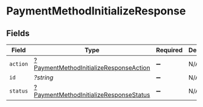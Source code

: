 # PaymentMethodInitializeResponse


## Fields

| Field                                                                                                  | Type                                                                                                   | Required                                                                                               | Description                                                                                            | Example                                                                                                |
| ------------------------------------------------------------------------------------------------------ | ------------------------------------------------------------------------------------------------------ | ------------------------------------------------------------------------------------------------------ | ------------------------------------------------------------------------------------------------------ | ------------------------------------------------------------------------------------------------------ |
| `action`                                                                                               | [?PaymentMethodInitializeResponseAction](../../models/shared/PaymentMethodInitializeResponseAction.md) | :heavy_minus_sign:                                                                                     | N/A                                                                                                    |                                                                                                        |
| `id`                                                                                                   | *?string*                                                                                              | :heavy_minus_sign:                                                                                     | N/A                                                                                                    | id                                                                                                     |
| `status`                                                                                               | [?PaymentMethodInitializeResponseStatus](../../models/shared/PaymentMethodInitializeResponseStatus.md) | :heavy_minus_sign:                                                                                     | N/A                                                                                                    | awaiting_user_confirmation                                                                             |
